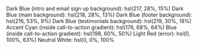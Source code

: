 Dark Blue (intro and email sign up background): hsl(217, 28%, 15%)
Dark Blue (main background): hsl(218, 28%, 13%)
Dark Blue (footer background): hsl(216, 53%, 9%)
Dark Blue (testimonials background): hsl(219, 30%, 18%)
Accent
Cyan (inside call-to-action gradient): hsl(176, 68%, 64%)
Blue (inside call-to-action gradient): hsl(198, 60%, 50%)
Light Red (error): hsl(0, 100%, 63%)
Neutral
White: hsl(0, 0%, 100%